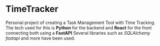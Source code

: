 # TimeTracker
Personal project of  creating a Task Management Tool with Time Tracking. The tech used for this is **Python** for the backend and **React** for the front connecting both using a **FastAPI**
Several libraries such as *SQLAlchemy* *fastapi* and more have been used.
